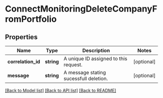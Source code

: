# ConnectMonitoringDeleteCompanyFromPortfolio

## Properties
Name | Type | Description | Notes
------------ | ------------- | ------------- | -------------
**correlation_id** | **string** | A unique ID assigned to this request. | [optional] 
**message** | **string** | A message stating sucessfull deletion. | [optional] 

[[Back to Model list]](../../README.md#documentation-for-models) [[Back to API list]](../../README.md#documentation-for-api-endpoints) [[Back to README]](../../README.md)

